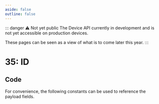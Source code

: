 ```yaml
---
aside: false
outline: false
---
```


<script setup>
import ProtocolBytes from '../../../components/ProtocolBytes.vue';
import SplitColumnView from '../../../components/SplitColumnView.vue';
import GenerateConsts from '../../../components/GenerateConsts.vue'
</script>

::: danger ⚠️ Not yet public
The Device API currently in development and is not yet accessible on production devices.

These pages can be seen as a view of what is to come later this year.
:::

# 35: ID

<SplitColumnView>
<template #left>

Used to [GET](./overview-device-services#get)) the ID of the device.

### Payload

It has a single field, the ID, which is a uint.

| Field | Name       | Description                      | Type   | Example | Actual |
| ----- | ---------- | -------------------------------- | ------ | ------- | - |
| 1     | ID | | uintn  | 240 209 132 0  | 8704496 |

If the request could not be fulfilled, the response status would be 2 (NOT OK), all header fields would also be returned, but the payload should not be expected.

</template>
<template #right>

### Example
If you wanted to GET the ID from a device, you would send a GET message with the ID field requested (length 0).

<ProtocolBytes
byteString="3 19 0 35 0 2 0 1 5 1 234 1 2 1 0 1 0 182 28"
:boldPositions="[3,12,15,16]"
:allowCollapse="false"
/>

The device would then respond with a message of type 35, with the ID field filled in if known.

<ProtocolBytes
byteString="76 66 3 26 0 35 0 3 0 3 4 1 1 234 1 1 1 6 1 0 1 4 240 209 132 0 2 242"
:boldPositions="[3,20]"
:allowCollapse="false"
/>

</template>
</SplitColumnView>

## Code

For convenience, the following constants can be used to reference the payload fields.

<GenerateConsts :prefix="'MD_DEVICE_ID_'" :enumName="'MD_DEVICE_ID'" :dataPath="'messages/35/data'"/>
